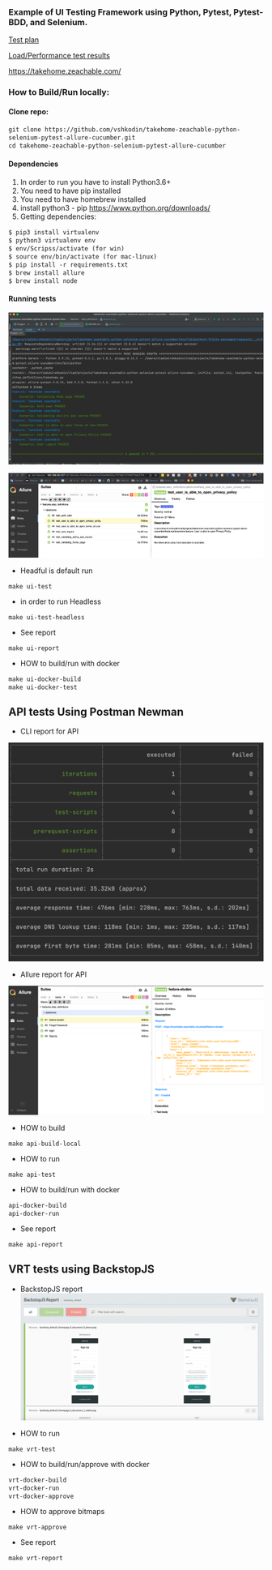 ### Example of UI Testing Framework using Python, Pytest, Pytest-BDD, and Selenium.

[Test plan](https://docs.google.com/document/d/1yU7LNGNEMCRSPuB21Mb32SgAE_WPklTZ4qouoAUmvd8/edit?usp=sharing)

[Load/Performance test results](https://docs.google.com/document/d/1queAzmeWT_8DiEDIP_3EF5jcR_qgWpUf_8R7DeOV1JI/edit?usp=sharing)


https://takehome.zeachable.com/

### How to Build/Run locally:
#### Clone repo:
```
git clone https://github.com/vshkodin/takehome-zeachable-python-selenium-pytest-allure-cucumber.git
cd takehome-zeachable-python-selenium-pytest-allure-cucumber
```
#### Dependencies 
1. In order to run you have to install Python3.6+
2. You need to have pip installed
3. You need to have homebrew installed
4. install python3 - pip  https://www.python.org/downloads/
5. Getting dependencies:
```
$ pip3 install virtualenv
$ python3 virtualenv env
$ env/Scripss/activate (for win)
$ source env/bin/activate (for mac-linux)
$ pip install -r requirements.txt
$ brew install allure
$ brew install node
```

#### Running  tests

![alt text](img/SeleniumResults.png)

![alt text](img/SeleniumAllureResults.png)


* Headful is default run
```
make ui-test 
```

* in order to run Headless

```
make ui-test-headless
```

* See report 

```commandline
make ui-report
```

* HOW to build/run with docker

```commandline
make ui-docker-build
make ui-docker-test
```

## API tests Using Postman Newman
* CLI report for API

![alt text](img/NewmanPostman.png)

* Allure report for API

![alt text](img/allure-report-API.png)

* HOW to build

```
make api-build-local
```

* HOW to run

```
make api-test
```

* HOW to build/run with docker

```commandline
api-docker-build
api-docker-run
```

* See report 

```commandline
make api-report
```


## VRT tests using BackstopJS

* BackstopJS report
![alt text](img/backstopJSReport.png)


* HOW to run

```commandline
make vrt-test
```

* HOW to build/run/approve with docker

```commandline
vrt-docker-build
vrt-docker-run
vrt-docker-approve
```

* HOW to approve bitmaps

```commandline
make vrt-approve
```

* See report 

```commandline
make vrt-report
```